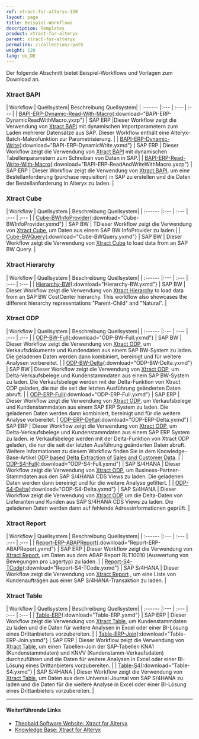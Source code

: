 ```yaml
---
ref: xtract-for-alteryx-120
layout: page
title: Beispiel-Workflows
description: Templates
product: xtract-for-alteryx
parent: xtract-for-alteryx
permalink: /:collection/:path
weight: 120
lang: de_DE
---
```


Der folgende Abschnitt bietet Beispiel-Workflows und Vorlagen zum Download an.


### Xtract BAPI


| Workflow | Quellsystem| Beschreibung Quellsystem|
| :------ |:--- | :--- | :--- |
| [BAPI-ERP-Dynamic-Read-With-Macro](/docs/alteryx-workflows/BAPI-ERP-DynamicReadWithMacro.yxzp){:download="BAPI-ERP-DynamicReadWithMacro.yxzp"}  |  SAP ERP  |Dieser Workflow zeigt die Verwendung von [Xtract BAPI](./bapi) mit dynamischen Importparametern zum Laden mehrerer Datensätze aus SAP. Dieser Workflow enthält eine Alteryx-Batch-Makrofunktion zur Parametrisierung. |
| [BAPI-ERP-Dynamic-Write](/docs/alteryx-workflows/BAPI-ERP-DynamicWrite.yxmd){:download="BAPI-ERP-DynamicWrite.yxmd"}  | SAP ERP | 
Dieser Workflow zeigt die Verwendung von [Xtract BAPI](./bapi) mit dynamischen Tabellenparametern zum Schreiben von Daten in SAP.|
| [BAPI-ERP-Read-Write-With-Macro](/docs/alteryx-workflows/BAPI-ERP-ReadAndWriteWithMacro.yxzp){:download="BAPI-ERP-ReadAndWriteWithMacro.yxzp"}  | SAP ERP | Dieser Workflow zeigt die Verwendung von [Xtract BAPI](./bapi), um eine Bestellanforderung (purchase requisition) in SAP zu erstellen und die Daten der Bestellanforderung in Alteryx zu laden. |

### Xtract Cube

| Workflow | Quellsystem | Beschreibung Quellsystem|
| :------ |:--- | :--- | :--- | :--- |
| [Cube-BWInfoProvider](/docs/alteryx-workflows/Cube-BWInfoProvider.yxmd){:download="Cube-BWInfoProvider.yxmd"}  | SAP BW | TDieser Workflow zeigt die Verwendung von  [Xtract Cube](./bw-cube), um Daten aus einem SAP BW InfoProvider zu laden.|
| [Cube-BWQuery](/docs/alteryx-workflows/Cube-BWQuery.yxmd){:download="Cube-BWQuery.yxmd"}  | SAP BW | Dieser Workflow zeigt die Verwendung von [Xtract Cube](./bw-cube) to load data from an SAP BW Query. |

### Xtract Hierarchy

| Workflow | Quellsystem | Beschreibung Quellsystem|
| :------ |:--- | :--- | :--- | :--- |
| [Hierarchy-BW](/docs/alteryx-workflows/Hierarchy-BW.yxmd){:download="Hierarchy-BW.yxmd"}  | SAP BW | Dieser Workflow zeigt die Verwendung von [Xtract Hierarchy](./hierarchy) to load data from an SAP BW CostCenter hierarchy. This workflow also showcases the different hierarchy representations "Parent-Child" and "Natural".  |

### Xtract ODP

| Workflow  | Quellsystem | Beschreibung Quellsystem|
| :------ |:--- | :--- | :--- | :--- |
| [ODP-BW-Full](/docs/alteryx-workflows/ODP-BW-Full.yxmd){:download="ODP-BW-Full.yxmd"}  | SAP BW | Dieser Workflow zeigt die Verwendung von [Xtract ODP](./odp), um Verkaufsdokumente und Kundendaten aus einem SAP BW-System zu laden. Die geladenen Daten werden dann kombiniert, bereinigt und für weitere Analysen vorbereitet. |
| [ODP-BW-Delta](/docs/alteryx-workflows/ODP-BW-Delta.yxmd){:download="ODP-BW-Delta.yxmd"}  | SAP BW | Dieser Workflow zeigt die Verwendung von [Xtract ODP](./odp), um Delta-Verkaufsbelege und Kundenstammdaten aus einem SAP BW-System zu laden. Die Verkaufsbelege werden mit der Delta-Funktion von Xtract ODP geladen, die nur die seit der letzten Ausführung geänderten Daten abruft. |
| [ODP-ERP-Full](/docs/alteryx-workflows/ODP-ERP-Full.yxmd){:download="ODP-ERP-Full.yxmd"}  |  SAP ERP | Dieser Workflow zeigt die Verwendung von [Xtract ODP](./odp), um Verkaufsbelege und Kundenstammdaten aus einem SAP ERP System zu laden. Die geladenen Daten werden dann kombiniert, bereinigt und für die weitere Analyse vorbereitet.
| [ODP-ERP-Delta](/docs/alteryx-workflows/ODP-ERP-Delta.yxmd){:download="ODP-ERP-Delta.yxmd"}  | SAP ERP | Dieser Workflow zeigt die Verwendung von [Xtract ODP](./odp), um Delta-Verkaufsbelege und Kundenstammdaten aus einem SAP ERP System zu laden. ie Verkaufsbelege werden mit der Delta-Funktion von Xtract ODP geladen, die nur die seit der letzten Ausführung geänderten Daten abruft. <br> Weitere Informationen zu diesem Workflow finden Sie in dem Knowledge-Base-Artikel [ODP based Delta Extraction of Sales and Customer Data](https://kb.theobald-software.com/xtract-for-alteryx/ODP-based.delta-extraction-of-sales-data).  |
| [ODP-S4-Full](/docs/alteryx-workflows/ODP-S4-Full.yxmd){:download="ODP-S4-Full.yxmd"}  | SAP S/4HANA | Dieser Workflow zeigt die Verwendung von [Xtract ODP](./odp), um Business-Partner-Stammdaten aus den SAP S/4HANA CDS Views zu laden. Die geladenen Daten werden dann bereinigt und für die weitere Analyse gefiltert. |
| [ODP-S4-Delta](/docs/alteryx-workflows/ODP-S4-Delta.yxmd){:download="ODP-S4-Delta.yxmd"}  | SAP S/4HANA | Dieser Workflow zeigt die Verwendung von [Xtract ODP](./odp) um die Delta-Daten von Lieferanten und Kunden aus SAP S/4HANA CDS Views zu laden. Die geladenen Daten werden dann auf fehlende Adressinformationen geprüft. |

### Xtract Report

| Workflow  | Quellsystem | Beschreibung Quellsystem|
| :------ |:--- | :--- | :--- | :--- |
| [Report-ERP-ABAPReport](/docs/alteryx-workflows/Report-ERP-ABAPReport.yxmd){:download="Report-ERP-ABAPReport.yxmd"}  | SAP ERP | Dieser Workflow zeigt die Verwendung von [Xtract Report](./reports), um Daten aus dem ABAP Report RLT10010 (Auswertung von Bewegungen pro Lagertyp) zu laden. |
| [Report-S4-TCode](/docs/alteryx-workflows/Report-S4-TCode.yxmd){:download="Report-S4-TCode.yxmd"}  | SAP S/4HANA | Dieser Workflow zeigt die Verwendung von [Xtract Report](./reports) , um eine Liste von Kundenaufträgen aus einer SAP S/4HANA-Transaktion zu laden. |

### Xtract Table

| Workflow | Quellsystem | Beschreibung Quellsystem|
| :------ |:--- | :--- | :--- | :--- |
| [Table-ERP](/docs/alteryx-workflows/Table-ERP.yxmd){:download="Table-ERP.yxmd"}  | SAP ERP | Dieser Workflow zeigt die Verwendung von [Xtract Table](./table), um Kundenstammdaten zu laden und die Daten für weitere Analysen in Excel oder einer BI-Lösung eines Drittanbieters vorzubereiten. |
| [Table-ERP-Join](/docs/alteryx-workflows/Table-ERP-Join.yxmd){:download="Table-ERP-Join.yxmd"}  | SAP ERP | Dieser Workflow zeigt die Verwendung von [Xtract Table](./table), um einen Tabellen-Join der SAP-Tabellen KNA1 (Kundenstammdaten) und KNVV (Kundenstamm-Verkaufsdaten) durchzuführen und die Daten für weitere Analysen in Excel oder einer BI-Lösung eines Drittanbieters vorzubereiten. |
| [Table-S4](/docs/alteryx-workflows/Table-S4.yxmd){:download="Table-S4.yxmd"}  | SAP S/4HANA | Dieser Workflow zeigt die Verwendung von [Xtract Table](./table), um Daten aus dem Universal Journal von SAP S/4HANA zu laden und die Daten für die weitere Analyse in Excel oder einer BI-Lösung eines Drittanbieters vorzubereiten. |

******
#### Weiterführende Links
- [Theobald Software Website: Xtract for Alteryx](https://theobald-software.com/xtract-for-alteryx/)
- [Knowledge Base: Xtract for Alteryx](https://kb.theobald-software.com/xtract-for-alteryx)